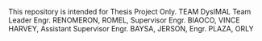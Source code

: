 This repository is intended for Thesis Project Only. TEAM DysIMAL Team Leader Engr. RENOMERON, ROMEL, Supervisor Engr. BIAOCO, VINCE HARVEY, Assistant Supervisor Engr. BAYSA, JERSON, Engr. PLAZA, ORLY